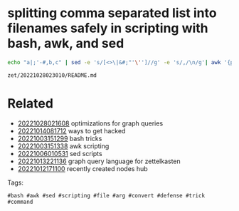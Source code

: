 # splitting comma separated list into filenames safely in scripting with bash, awk, and sed

```sh
echo "a|;'-#,b,c" | sed -e 's/[<>\|&#;"'\'']//g' -e 's/,/\n/g'| awk '{print "tagindex/" $0 ".md"}'
```

` zet/20221028023010/README.md `

# Related

- [20221028021608](/zet/20221028021608/README.md) optimizations for graph queries
- [20221014081712](/zet/20221014081712/README.md) ways to get hacked
- [20221003151299](/zet/20221003151299/README.md) bash tricks
- [20221003151338](/zet/20221003151338/README.md) awk scripting
- [20221006010531](/zet/20221006010531/README.md) sed scripts
- [20221013221136](/zet/20221013221136/README.md) graph query language for zettelkasten
- [20221012171100](/zet/20221012171100/README.md) recently created nodes hub

Tags:

    #bash #awk #sed #scripting #file #arg #convert #defense #trick #command
